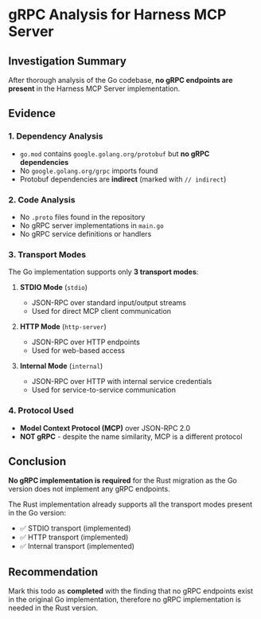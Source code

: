 # gRPC Analysis for Harness MCP Server

## Investigation Summary

After thorough analysis of the Go codebase, **no gRPC endpoints are present** in the Harness MCP Server implementation.

## Evidence

### 1. **Dependency Analysis**
- `go.mod` contains `google.golang.org/protobuf` but **no gRPC dependencies**
- No `google.golang.org/grpc` imports found
- Protobuf dependencies are **indirect** (marked with `// indirect`)

### 2. **Code Analysis**
- No `.proto` files found in the repository
- No gRPC server implementations in `main.go`
- No gRPC service definitions or handlers

### 3. **Transport Modes**
The Go implementation supports only **3 transport modes**:

1. **STDIO Mode** (`stdio`)
   - JSON-RPC over standard input/output streams
   - Used for direct MCP client communication

2. **HTTP Mode** (`http-server`) 
   - JSON-RPC over HTTP endpoints
   - Used for web-based access

3. **Internal Mode** (`internal`)
   - JSON-RPC over HTTP with internal service credentials
   - Used for service-to-service communication

### 4. **Protocol Used**
- **Model Context Protocol (MCP)** over JSON-RPC 2.0
- **NOT gRPC** - despite the name similarity, MCP is a different protocol

## Conclusion

**No gRPC implementation is required** for the Rust migration as the Go version does not implement any gRPC endpoints.

The Rust implementation already supports all the transport modes present in the Go version:
- ✅ STDIO transport (implemented)
- ✅ HTTP transport (implemented) 
- ✅ Internal transport (implemented)

## Recommendation

Mark this todo as **completed** with the finding that no gRPC endpoints exist in the original Go implementation, therefore no gRPC implementation is needed in the Rust version.